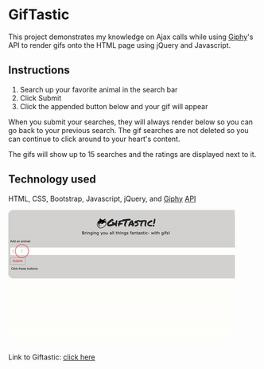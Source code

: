 # GifTastic

This project demonstrates my knowledge on Ajax calls while using [Giphy](www.giphy.com)'s API to render gifs onto the HTML page using jQuery and Javascript. 

## Instructions
1. Search up your favorite animal in the search bar 
2. Click Submit
3. Click the appended button below and your gif will appear

When you submit your searches, they will always render below so you can go back to your previous search. The gif searches are not deleted so you can continue to click around to your heart's content. 

The gifs will show up to 15 searches and the ratings are displayed next to it. 

## Technology used
HTML, CSS, Bootstrap, Javascript, jQuery, and [Giphy](www.giphy.com) [API](https://api.giphy.com/v1/gifs/search?q)

![GifTastic](assets/demo/gifTastic.gif)

Link to Giftastic: [click here](https://tracynle.github.io/GifTastic/)